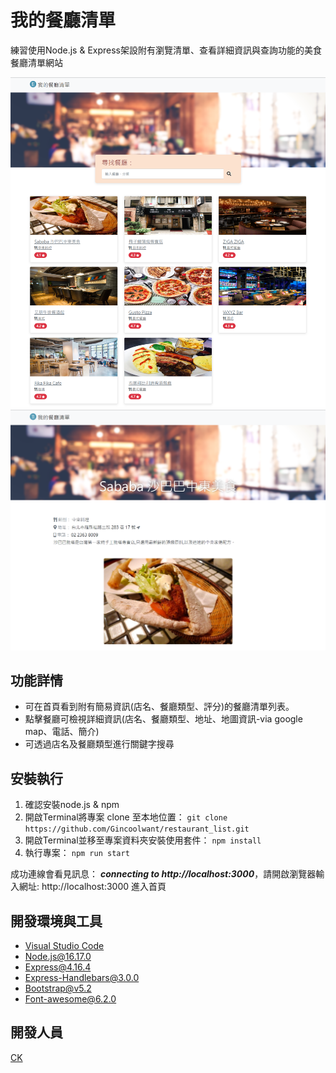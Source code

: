 # 我的餐廳清單
練習使用Node.js & Express架設附有瀏覽清單、查看詳細資訊與查詢功能的美食餐廳清單網站

![index](./public/images/index.png)
![show](./public/images/show.png)

## 功能詳情
+ 可在首頁看到附有簡易資訊(店名、餐廳類型、評分)的餐廳清單列表。
+ 點擊餐廳可檢視詳細資訊(店名、餐廳類型、地址、地圖資訊-via google map、電話、簡介)
+ 可透過店名及餐廳類型進行關鍵字搜尋

## 安裝執行
1. 確認安裝node.js & npm
2. 開啟Terminal將專案 clone 至本地位置：
`git clone https://github.com/Gincoolwant/restaurant_list.git`
3. 開啟Terminal並移至專案資料夾安裝使用套件： `npm install`
4. 執行專案： `npm run start`

成功連線會看見訊息： ***connecting to http://localhost:3000***，請開啟瀏覽器輸入網址: http://localhost:3000 進入首頁


## 開發環境與工具
+ [Visual Studio Code](https://visualstudio.microsoft.com/zh-hant/)
+ [Node.js@16.17.0](https://nodejs.org/en/)
+ [Express@4.16.4](https://www.npmjs.com/package/express)
+ [Express-Handlebars@3.0.0](https://www.npmjs.com/package/express-handlebars)
+ [Bootstrap@v5.2](https://getbootstrap.com/)
+ [Font-awesome@6.2.0](https://fontawesome.com/)

## 開發人員
[CK](https://github.com/Gincoolwant)